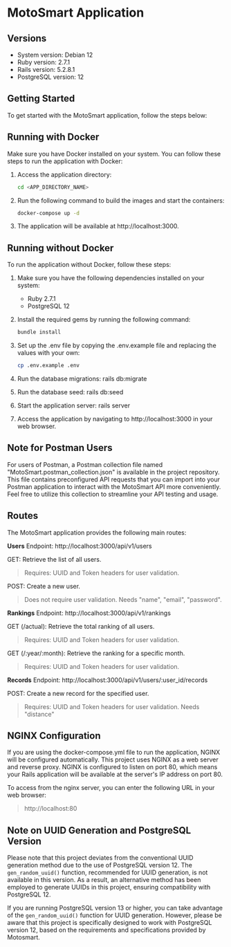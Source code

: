 # MotoSmart Application

## Versions

- System version: Debian 12
- Ruby version: 2.7.1
- Rails version: 5.2.8.1
- PostgreSQL version: 12

## Getting Started

To get started with the MotoSmart application, follow the steps below:

## Running with Docker

Make sure you have Docker installed on your system. You can follow these steps to run the application with Docker:

1. Access the application directory:

   ```bash
   cd <APP_DIRECTORY_NAME>

2. Run the following command to build the images and start the containers:
   ```bash
   docker-compose up -d

3. The application will be available at http://localhost:3000.

## Running without Docker

To run the application without Docker, follow these steps:

1. Make sure you have the following dependencies installed on your system:
   - Ruby 2.7.1
   - PostgreSQL 12

2. Install the required gems by running the following command:

   ```bash
   bundle install

3. Set up the .env file by copying the .env.example file and replacing the values with your own:

   ```bash
   cp .env.example .env

4. Run the database migrations:
  rails db:migrate

5. Run the database seed:
  rails db:seed

6. Start the application server:
  rails server

7. Access the application by navigating to http://localhost:3000 in your web browser.

## Note for Postman Users
For users of Postman, a Postman collection file named "MotoSmart.postman_collection.json" is available in the project repository. This file contains preconfigured API requests that you can import into your Postman application to interact with the MotoSmart API more conveniently. Feel free to utilize this collection to streamline your API testing and usage.

## Routes
The MotoSmart application provides the following main routes:

**Users**
Endpoint: http://localhost:3000/api/v1/users
 
 GET: Retrieve the list of all users.
  >Requires: UUID and Token headers for user validation.
 
 POST: Create a new user.
  >Does not require user validation.
  >Needs "name", "email", "password".

**Rankings**
Endpoint: http://localhost:3000/api/v1/rankings

 GET (/actual): Retrieve the total ranking of all users.
 >Requires: UUID and Token headers for user validation.
 
 GET (/:year/:month): Retrieve the ranking for a specific month.
  >Requires: UUID and Token headers for user validation.

**Records**
Endpoint: http://localhost:3000/api/v1/users/:user_id/records

 POST: Create a new record for the specified user.
  >Requires: UUID and Token headers for user validation.
  >Needs "distance"

## NGINX Configuration
If you are using the docker-compose.yml file to run the application, NGINX will be configured automatically. 
This project uses NGINX as a web server and reverse proxy. NGINX is configured to listen on port 80, which means your Rails application will be available at the server's IP address on port 80.

To access from the nginx server, you can enter the following URL in your web browser:

  >http://localhost:80


## Note on UUID Generation and PostgreSQL Version

Please note that this project deviates from the conventional UUID generation method due to the use of PostgreSQL version 12. The `gen_random_uuid()` function, recommended for UUID generation, is not available in this version. As a result, an alternative method has been employed to generate UUIDs in this project, ensuring compatibility with PostgreSQL 12.

If you are running PostgreSQL version 13 or higher, you can take advantage of the `gen_random_uuid()` function for UUID generation. However, please be aware that this project is specifically designed to work with PostgreSQL version 12, based on the requirements and specifications provided by Motosmart.
